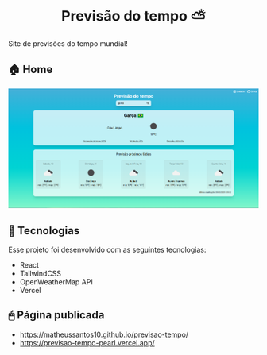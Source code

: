 <h1 align="center">Previsão do tempo ⛅</h1>

Site de previsões do tempo mundial!
<br>

<p align="center">
  <h2>🏠 Home </h2>
  <img src="./public/readme_banner.png"/>
</p>

## 🚀 Tecnologias

Esse projeto foi desenvolvido com as seguintes tecnologias:

-  React
-  TailwindCSS
-  OpenWeatherMap API
-  Vercel

## 🖱 Página publicada

-  https://matheussantos10.github.io/previsao-tempo/
-  https://previsao-tempo-pearl.vercel.app/

